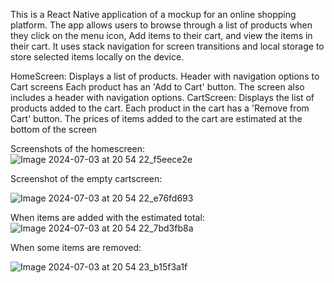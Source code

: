 This is a React Native application of a mockup for an online shopping platform. 
The app allows users to browse through a list of products when they click on the menu icon,
Add items to their cart, and view the items in their cart. 
It uses stack navigation for screen transitions and local storage to store selected items locally on the device.

HomeScreen: Displays a list of products.
Header with navigation options to Cart screens
Each product has an 'Add to Cart' button.
The screen also includes a header with navigation options.
CartScreen: Displays the list of products added to the cart.
Each product in the cart has a 'Remove from Cart' button. 
The prices of items added to the cart are estimated at the bottom of the screen

Screenshots of the homescreen:
![Image 2024-07-03 at 20 54 22_f5eece2e](https://github.com/Paulina-source/rn-assignment6-ID-11228629/assets/149609777/36d8408c-0d84-4db5-9452-341b1567a5db)

Screenshot of the empty cartscreen:

![Image 2024-07-03 at 20 54 22_e76fd693](https://github.com/Paulina-source/rn-assignment6-ID-11228629/assets/149609777/ec63dae0-2309-41dc-ba03-120cbe6ee3e9)

 When items are added with the estimated total:
 ![ Image 2024-07-03 at 20 54 22_7bd3fb8a](https://github.com/Paulina-source/rn-assignment6-ID-11228629/assets/149609777/f8dd4a64-d11e-4686-a437-2c699f6d26ef)

 When some items are removed:

 ![Image 2024-07-03 at 20 54 23_b15f3a1f](https://github.com/Paulina-source/rn-assignment6-ID-11228629/assets/149609777/60a15a94-777b-402a-baff-32e0507b18df)


 

